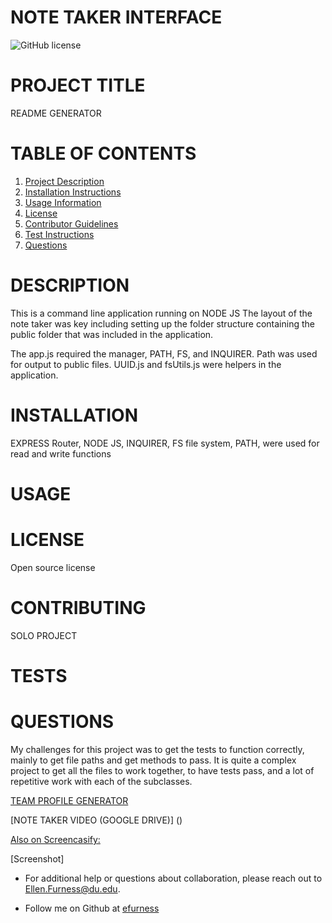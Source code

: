 # NOTE TAKER INTERFACE

![GitHub license](https://img.shields.io/badge/license-undefined-blue.svg)

# PROJECT TITLE 
README GENERATOR
# TABLE OF CONTENTS 

1. [Project Description](#project-description)
2. [Installation Instructions](#installation)
3. [Usage Information](#usage)
4. [License](#license)
5. [Contributor Guidelines](#contributors)
6. [Test Instructions](#tests)
7. [Questions](#questions)

# DESCRIPTION 

This is a command line application running on NODE JS  The layout of the note taker was key including setting up the folder structure containing the public folder that was included in the application. 

 The app.js required the manager, PATH, FS, and INQUIRER.  Path was used for output to public files. UUID.js and fsUtils.js were helpers in the application.

# INSTALLATION 

EXPRESS Router, NODE JS, INQUIRER, FS file system, PATH, were used for read and write functions

# USAGE 

 
# LICENSE 

Open source license

# CONTRIBUTING 

SOLO PROJECT

# TESTS 


 
# QUESTIONS 

My challenges for this project was to get the tests to function correctly, mainly to get file paths and get methods to pass.  It is quite a complex project to get all the files to work together, to have tests pass, and a lot of repetitive work with each of the subclasses.

[TEAM PROFILE GENERATOR](https://github.com/efurness/Note-Taker-Interface.git)


[NOTE TAKER VIDEO (GOOGLE DRIVE)] ()
 
[Also on Screencasify:]()

[Screenshot] 


* For additional help or questions about collaboration, please reach out to Ellen.Furness@du.edu.

* Follow me on Github at [efurness](http://github.com/efurness)

